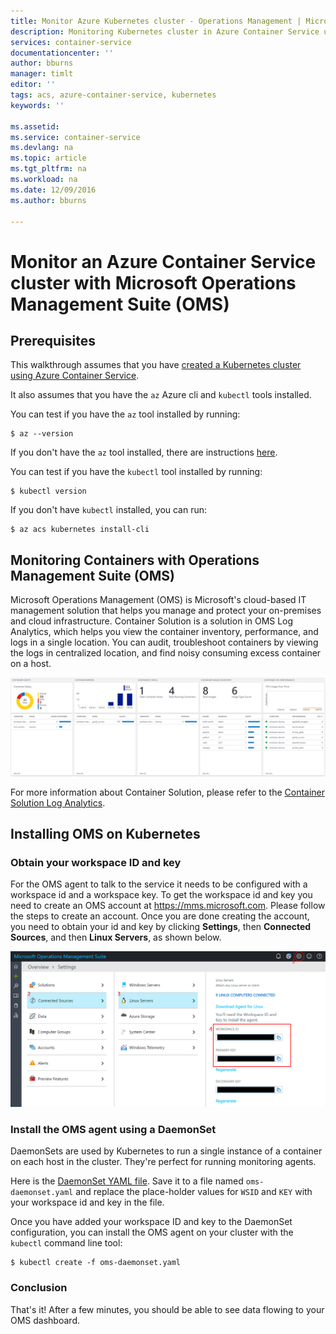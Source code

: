 ```yaml
---
title: Monitor Azure Kubernetes cluster - Operations Management | Microsoft Docs
description: Monitoring Kubernetes cluster in Azure Container Service using Microsoft Operations Management Suite
services: container-service
documentationcenter: ''
author: bburns
manager: timlt
editor: ''
tags: acs, azure-container-service, kubernetes
keywords: ''

ms.assetid:
ms.service: container-service
ms.devlang: na
ms.topic: article
ms.tgt_pltfrm: na
ms.workload: na
ms.date: 12/09/2016
ms.author: bburns

---
```


# Monitor an Azure Container Service cluster with Microsoft Operations Management Suite (OMS)

## Prerequisites
This walkthrough assumes that you have [created a Kubernetes cluster using Azure Container Service](container-service-kubernetes-walkthrough.md).

It also assumes that you have the `az` Azure cli and `kubectl` tools installed.

You can test if you have the `az` tool installed by running:

```console
$ az --version
```

If you don't have the `az` tool installed, there are instructions [here](https://github.com/azure/azure-cli#installation).

You can test if you have the `kubectl` tool installed by running:

```console
$ kubectl version
```

If you don't have `kubectl` installed, you can run:

```console
$ az acs kubernetes install-cli
```

## Monitoring Containers with Operations Management Suite (OMS)

Microsoft Operations Management (OMS) is Microsoft's cloud-based IT
management solution that helps you manage and protect your on-premises
and cloud infrastructure. Container Solution is a solution in OMS Log
Analytics, which helps you view the container inventory, performance,
and logs in a single location. You can audit, troubleshoot containers by
viewing the logs in centralized location, and find noisy consuming
excess container on a host.

![](media/container-service-monitoring-oms/image1.png)

For more information about Container Solution, please refer to the
[Container Solution Log
Analytics](../log-analytics/log-analytics-containers.md).

## Installing OMS on Kubernetes

### Obtain your workspace ID and key
For the OMS agent to talk to the service it needs to be configured with a workspace id and
a workspace key. To get the workspace id and key you need to create an OMS account at <https://mms.microsoft.com>.
Please follow the steps to create an account. Once you are done creating
the account, you need to obtain your id and key by clicking
**Settings**, then **Connected Sources**, and then **Linux Servers**, as shown below.

 ![](media/container-service-monitoring-oms/image5.png)

### Install the OMS agent using a DaemonSet
DaemonSets are used by Kubernetes to run a single instance of a container on each host in the cluster.
They're perfect for running monitoring agents.

Here is the [DaemonSet YAML file](https://github.com/Microsoft/OMS-docker/tree/master/Kubernetes). Save it to a file named `oms-daemonset.yaml` and
replace the place-holder values for `WSID` and `KEY` with your workspace id and key in the file.

Once you have added your workspace ID and key to the DaemonSet configuration, you can install the OMS agent
on your cluster with the `kubectl` command line tool:

```console
$ kubectl create -f oms-daemonset.yaml
```

### Conclusion
That's it! After a few minutes, you should be able to see data flowing to your OMS dashboard.
